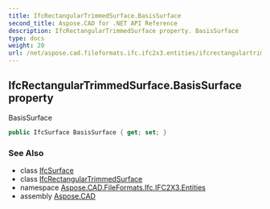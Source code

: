 ```yaml
---
title: IfcRectangularTrimmedSurface.BasisSurface
second_title: Aspose.CAD for .NET API Reference
description: IfcRectangularTrimmedSurface property. BasisSurface
type: docs
weight: 20
url: /net/aspose.cad.fileformats.ifc.ifc2x3.entities/ifcrectangulartrimmedsurface/basissurface/
---
```

## IfcRectangularTrimmedSurface.BasisSurface property

BasisSurface

```csharp
public IfcSurface BasisSurface { get; set; }
```

### See Also

* class [IfcSurface](../../ifcsurface/)
* class [IfcRectangularTrimmedSurface](../)
* namespace [Aspose.CAD.FileFormats.Ifc.IFC2X3.Entities](../../ifcrectangulartrimmedsurface/)
* assembly [Aspose.CAD](../../../)


